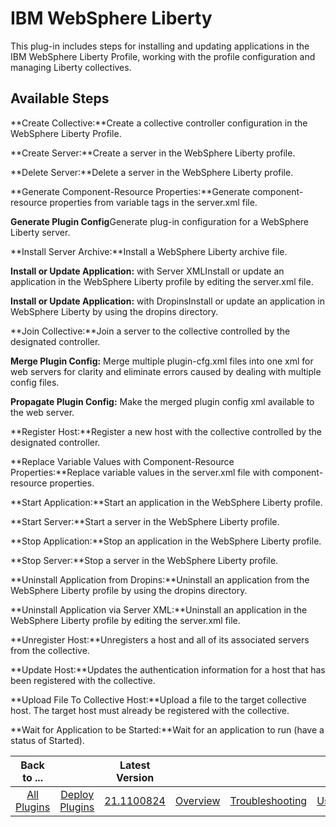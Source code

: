 
IBM WebSphere Liberty
=====================


This plug-in includes steps for installing and updating applications in the IBM WebSphere Liberty Profile, working with 
the profile configuration and managing Liberty collectives.



Available Steps
---------------


**Create 
Collective:**Create a collective controller configuration in the WebSphere Liberty Profile.


**Create Server:**Create a
 server in the WebSphere Liberty profile.


**Delete Server:**Delete a server in the WebSphere Liberty profile.



**Generate Component-Resource Properties:**Generate component-resource properties from variable tags in the server.xml 
file.


**Generate Plugin Config**Generate plug-in configuration for a WebSphere Liberty server.


**Install Server 
Archive:**Install a WebSphere Liberty archive file.


**Install or Update Application:** with Server XMLInstall or 
update an application in the WebSphere Liberty profile by editing the server.xml file.


**Install or Update 
Application:** with DropinsInstall or update an application in WebSphere Liberty by using the dropins directory.



**Join Collective:**Join a server to the collective controlled by the designated controller.


**Merge Plugin Config:** 
Merge multiple plugin-cfg.xml files into one xml for web servers for clarity and eliminate errors caused by dealing with
 multiple config files.


**Propagate Plugin Config:** Make the merged plugin config xml available to the web server.



**Register Host:**Register a new host with the collective controlled by the designated controller.


**Replace Variable 
Values with Component-Resource Properties:**Replace variable values in the server.xml file with component-resource 
properties.


**Start Application:**Start an application in the WebSphere Liberty profile.


**Start Server:**Start a 
server in the WebSphere Liberty profile.


**Stop Application:**Stop an application in the WebSphere Liberty profile.



**Stop Server:**Stop a server in the WebSphere Liberty profile.


**Uninstall Application from Dropins:**Uninstall an 
application from the WebSphere Liberty profile by using the dropins directory.


**Uninstall Application via Server 
XML:**Uninstall an application in the WebSphere Liberty profile by editing the server.xml file.


**Unregister 
Host:**Unregisters a host and all of its associated servers from the collective.


**Update Host:**Updates the 
authentication information for a host that has been registered with the collective.


**Upload File To Collective 
Host:**Upload a file to the target collective host. The target host must already be registered with the collective.



**Wait for Application to be Started:**Wait for an application to run (have a status of Started).





|Back to ...||Latest Version||||||
| :---: | :---: | :---: | :---: | :---: | :---: | :---: | :---: |
|[All Plugins](../../index.md)|[Deploy Plugins](../README.md)|[21.1100824](https://raw.githubusercontent.com/UrbanCode/IBM-UCD-PLUGINS/main/files/WebSphereLiberty/WebSphereLiberty-21.1100824.zip)|[Overview](overview.md)|[Troubleshooting](troubleshooting.md)|[Usage](usage.md)|[Steps](steps.md)|[Downloads](downloads.md)|
